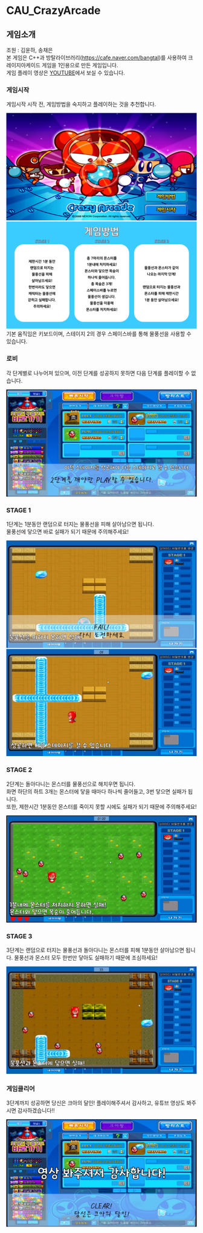 # CAU_CrazyArcade  
## 게임소개  
조원 : 김윤하, 송채은  
본 게임은 C++과 방탈라이브러리(https://cafe.naver.com/bangtal)를 사용하여 크레이지아케이드 게임을 1인용으로 만든 게임입니다.  
게임 플레이 영상은 [YOUTUBE](https://youtu.be/rajoXgioej0)에서 보실 수 있습니다.  

### 게임시작
게임시작 시작 전, 게임방법을 숙지하고 플레이하는 것을 추천합니다.    

![게임시작](screenshot/1.png)     
![게임설명](screenshot/2.png)     
기본 움직임은 키보드이며, 스테이지 2의 경우 스페이스바를 통해 물풍선을 사용할 수 있습니다.  
  
### 로비
각 단계별로 나누어져 있으며, 이전 단계를 성공하지 못하면 다음 단계를 플레이할 수 없습니다.   

![로비](screenshot/3.png)  

### STAGE 1
1단계는 1분동안 랜덤으로 터지는 물풍선을 피해 살아남으면 됩니다.    
물풍선에 닿으면 바로 실패가 되기 때문에 주의해주세요!   

![스테이지1](screenshot/4.png)
![스테이지1](screenshot/5.png)

### STAGE 2
2단계는 돌아다니는 몬스터를 물풍선으로 해치우면 됩니다.   
화면 하단의 하트 3개는 몬스터에 닿을 때마다 하나씩 줄어들고, 3번 닿으면 실패가 됩니다.   
또한, 제한시간 1분동안 몬스터를 죽이지 못할 시에도 실패가 되기 때문에 주의해주세요!   

![스테이지2](screenshot/6.png)

### STAGE 3
3단계는 랜덤으로 터지는 물풍선과 돌아다니는 몬스터를 피해 1분동안 살아남으면 됩니다.
물풍선과 몬스터 모두 한번만 닿아도 실패하기 때문에 조심하세요!     

![스테이지3](screenshot/7.png)

### 게임클리어
3단계까지 성공하면 당신은 크아의 달인! 
플레이해주셔서 감사하고, 유튜브 영상도 봐주시면 감사하겠습니다!!  

![게임클리어](screenshot/8.png)
